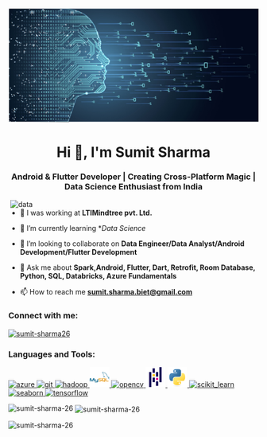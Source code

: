 ![logo](https://github.com/Sumit-Sharma-26/Sumit-Sharma-26/blob/main/Datata.jpg)
<h1 align="center">Hi 👋, I'm Sumit Sharma</h1>
<h3 align="center">Android & Flutter Developer | Creating Cross-Platform Magic | Data Science Enthusiast from India</h3>

<img align="right" alt="data" width="500" src="https://www.cloudyml.com/wp-content/uploads/2022/06/1ca74946ed770bb635e4de4711bd861f.gif">

- 🔭 I was working at **LTIMindtree pvt. Ltd.**

- 🌱 I’m currently learning **Data Science*

- 👯 I’m looking to collaborate on **Data Engineer/Data Analyst/Android Development/Flutter Development**

- 💬 Ask me about **Spark,Android, Flutter, Dart, Retrofit, Room Database, Python, SQL, Databricks, Azure Fundamentals**

- 📫 How to reach me **sumit.sharma.biet@gmail.com**


<h3 align="left">Connect with me:</h3>
<p align="left">
<a href="https://linkedin.com/in/sumit-sharma26" target="blank"><img align="center" src="https://raw.githubusercontent.com/rahuldkjain/github-profile-readme-generator/master/src/images/icons/Social/linked-in-alt.svg" alt="sumit-sharma26" height="30" width="40" /></a>
</p>

<h3 align="left">Languages and Tools:</h3>
<p align="left"> <a href="https://azure.microsoft.com/en-in/" target="_blank" rel="noreferrer"> <img src="https://www.vectorlogo.zone/logos/microsoft_azure/microsoft_azure-icon.svg" alt="azure" width="40" height="40"/> </a> <a href="https://git-scm.com/" target="_blank" rel="noreferrer"> <img src="https://www.vectorlogo.zone/logos/git-scm/git-scm-icon.svg" alt="git" width="40" height="40"/> </a> <a href="https://hadoop.apache.org/" target="_blank" rel="noreferrer"> <img src="https://www.vectorlogo.zone/logos/apache_hadoop/apache_hadoop-icon.svg" alt="hadoop" width="40" height="40"/> </a> <a href="https://www.mysql.com/" target="_blank" rel="noreferrer"> <img src="https://raw.githubusercontent.com/devicons/devicon/master/icons/mysql/mysql-original-wordmark.svg" alt="mysql" width="40" height="40"/> </a> <a href="https://opencv.org/" target="_blank" rel="noreferrer"> <img src="https://www.vectorlogo.zone/logos/opencv/opencv-icon.svg" alt="opencv" width="40" height="40"/> </a> <a href="https://pandas.pydata.org/" target="_blank" rel="noreferrer"> <img src="https://raw.githubusercontent.com/devicons/devicon/2ae2a900d2f041da66e950e4d48052658d850630/icons/pandas/pandas-original.svg" alt="pandas" width="40" height="40"/> </a> <a href="https://www.python.org" target="_blank" rel="noreferrer"> <img src="https://raw.githubusercontent.com/devicons/devicon/master/icons/python/python-original.svg" alt="python" width="40" height="40"/> </a> <a href="https://scikit-learn.org/" target="_blank" rel="noreferrer"> <img src="https://upload.wikimedia.org/wikipedia/commons/0/05/Scikit_learn_logo_small.svg" alt="scikit_learn" width="40" height="40"/> </a> <a href="https://seaborn.pydata.org/" target="_blank" rel="noreferrer"> <img src="https://seaborn.pydata.org/_images/logo-mark-lightbg.svg" alt="seaborn" width="40" height="40"/> </a> <a href="https://www.tensorflow.org" target="_blank" rel="noreferrer"> <img src="https://www.vectorlogo.zone/logos/tensorflow/tensorflow-icon.svg" alt="tensorflow" width="40" height="40"/> </a> </p>

<p><img align="left" src="https://github-readme-stats.vercel.app/api/top-langs?username=sumit-sharma-26&show_icons=true&locale=en&layout=compact" alt="sumit-sharma-26" /></p>

<p>&nbsp;<img align="center" src="https://github-readme-stats.vercel.app/api?username=sumit-sharma-26&show_icons=true&locale=en" alt="sumit-sharma-26" /></p>

<p><img align="center" src="https://github-readme-streak-stats.herokuapp.com/?user=sumit-sharma-26&" alt="sumit-sharma-26" /></p>
